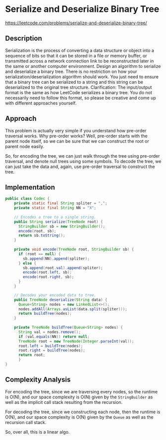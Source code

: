 # Serialize and Deserialize Binary Tree

https://leetcode.com/problems/serialize-and-deserialize-binary-tree/

## Description
Serialization is the process of converting a data structure or object into a sequence of bits so that it can be stored in a file or memory buffer, or transmitted across a network connection link to be reconstructed later in the same or another computer environment.
Design an algorithm to serialize and deserialize a binary tree. There is no restriction on how your serialization/deserialization algorithm should work. You just need to ensure that a binary tree can be serialized to a string and this string can be deserialized to the original tree structure.
Clarification: The input/output format is the same as how LeetCode serializes a binary tree. You do not necessarily need to follow this format, so please be creative and come up with different approaches yourself.

## Approach
This problem is actually very simple if you understand how pre-order traversal works. Why pre-order works? Well, pre-order starts with the parent node itself, so we can be sure that we can construct the root or parent node easily.

So, for encoding the tree, we can just walk through the tree using pre-order traversal, and denote null trees using some symbols. To decode the tree, we can just take the data and, again, use pre-order traversal to construct the tree.

## Implementation
```java
public class Codec {
    private static final String spliter = ",";
    private static final String NN = "X"; 
    
    // Encodes a tree to a single string.
    public String serialize(TreeNode root) {
      StringBuilder sb = new StringBuilder();
      encode(root, sb);
      return sb.toString();
    }
    
    private void encode(TreeNode root, StringBuilder sb) {
      if (root == null) {
        sb.append(NN).append(spliter);
      } else {
        sb.append(root.val).append(spliter);
        encode(root.left, sb);
        encode(root.right, sb);
      }
    }

    // Decodes your encoded data to tree.
    public TreeNode deserialize(String data) {
      Queue<String> nodes = new LinkedList<>(); 
      nodes.addAll(Arrays.asList(data.split(spliter)));
      return buildTree(nodes);
    }
    
    private TreeNode buildTree(Queue<String> nodes) {
      String val = nodes.remove();
      if (val.equals(NN)) return null;
      TreeNode root = new TreeNode(Integer.parseInt(val));
      root.left = buildTree(nodes);
      root.right = buildTree(nodes);
      return root;
      }
}

```

## Complexity Analysis
For encoding the tree, since we are traversing every nodes, so the runtime is O(N), and our space complexity is O(N) given by the `StringBuilder` as well as the implicit call stack resulting from the recursion.

For decoding the tree, since we constructing each node, then the runtime is O(N), and our space complexity is O(N) given by the `Queue` as well as the recursion call stack.

So, over all, this is a linear algo.
